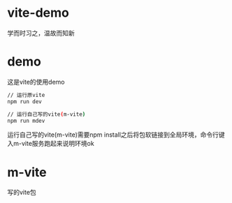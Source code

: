 # vite-demo
学而时习之，温故而知新

# demo
这是vite的使用demo
```bash
// 运行原vite
npm run dev

// 运行自己写的vite(m-vite)
npm run mdev
```
运行自己写的vite(m-vite)需要npm install之后将包软链接到全局环境，命令行键入m-vite服务跑起来说明环境ok

# m-vite
写的vite包
